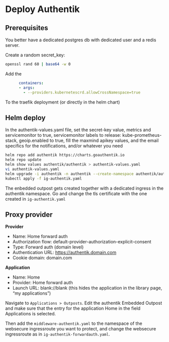 # Deploy Authentik

## Prerequisites

You better have a dedicated postgres db with dedicated user and a redis server.

Create a random secret_key:

```bash
openssl rand 60 | base64 -w 0
```

Add the

```yaml
      containers:
      - args:
        - --providers.kubernetescrd.allowCrossNamespace=true
```

To the traefik deployment (or directly in the helm chart)

## Helm deploy

In the authentik-values.yaml file, set the secret-key value, metrics and servicemonitor to true, servicemonitor labels to release: kube-prometheus-stack, geoip.enabled to true, fill the maxmind apikey values, and the email specifics for the notifications, and/or whatever you need

```bash
helm repo add authentik https://charts.goauthentik.io
helm repo update
helm show values authentik/authentik > authentik-values.yaml
vi authentik-values.yaml
helm upgrade -i authentik -n authentik --create-namespace authentik/authentik -f authentik-values.yaml
kubectl apply -f ig-authentik.yaml
```

The enbedded outpost gets created together with a dedicated ingress in the authentik namespace. Go and change the tls certificate with the one created in `ig-authentik.yaml`

## Proxy provider

**Provider**
- Name: Home forward auth
- Authorization flow: default-provider-authorization-explicit-consent
- Type: Forward auth (domain level)
- Authentication URL: https://authentik.domain.com
- Cookie domain: domain.com

**Application**
- Name: Home
- Provider: Home forward auth
- Launch URL: blank://blank (this hides the application in the library page, “my applications”)

Navigate to `Applications > Outposts`. Edit the authentik Embedded Outpost and make sure that the entry for the application Home in the field Applications is selected.

Then add the `middleware-authentik.yaml` to the namespace of the websecure ingressroute you want to protect, and change the websecure ingressroute as in `ig-authentik-forwardauth.yaml`.
